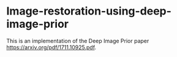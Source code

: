 # Image-restoration-using-deep-image-prior
This is an implementation of the Deep Image Prior paper https://arxiv.org/pdf/1711.10925.pdf.
